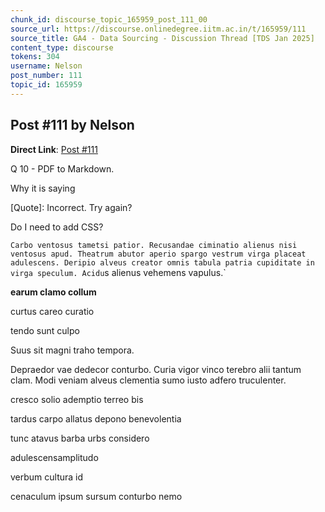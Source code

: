 ```yaml
---
chunk_id: discourse_topic_165959_post_111_00
source_url: https://discourse.onlinedegree.iitm.ac.in/t/165959/111
source_title: GA4 - Data Sourcing - Discussion Thread [TDS Jan 2025]
content_type: discourse
tokens: 304
username: Nelson
post_number: 111
topic_id: 165959
---
```


## Post #111 by Nelson

**Direct Link**: [Post #111](https://discourse.onlinedegree.iitm.ac.in/t/165959/111)

Q 10 - PDF to Markdown.

Why it is saying

[Quote]: 
Incorrect. Try again?

Do I need to add CSS?

`Carbo ventosus tametsi patior. Recusandae ciminatio alienus nisi ventosus apud. Theatrum abutor aperio spargo vestrum virga placeat adulescens. Deripio alveus creator omnis tabula patria cupiditate in virga speculum. Acidu`s alienus vehemens vapulus.`

**earum clamo collum**

curtus careo curatio

tendo sunt culpo

Suus sit magni traho tempora.

Depraedor vae dedecor conturbo. Curia vigor vinco terebro alii tantum clam. Modi veniam alveus clementia sumo iusto adfero truculenter.

cresco
solio
ademptio
terreo
bis

tardus
carpo
allatus
depono
benevolentia

tunc
atavus
barba
urbs
considero

adulescensamplitudo

verbum
cultura
id

cenaculum
ipsum
sursum
conturbo
nemo
